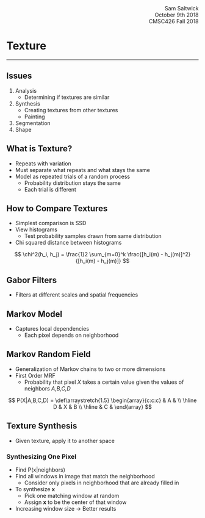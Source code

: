 <div style="text-align: right">Sam Saltwick </div>
<div style="text-align: right">October 9th 2018 </div>
<div style="text-align: right">CMSC426 Fall 2018 </div>

#  Texture     
---

## Issues
1. Analysis
    - Determining if textures are similar
2. Synthesis
    - Creating textures from other textures
    - Painting
3. Segmentation
4. Shape

## What is Texture?
- Repeats with variation
- Must separate what repeats and what stays the same
- Model as repeated trials of a random process
    + Probability distribution stays the same
    + Each trial is different

## How to Compare Textures
- Simplest comparison is SSD
- View histograms
    + Test probability samples drawn from same distribution
- Chi squared distance between histograms 

$$
\chi^2(h_i, h_j) = \frac{1}2 \sum_{m=0}^k \frac{[h_i(m) - h_j(m)]^2}{[h_i(m) - h_j(m)]}
$$

## Gabor Filters
- Filters at different scales and spatial frequencies

## Markov Model
- Captures local dependencies
    + Each pixel depends on neighborhood

## Markov Random Field
- Generalization of Markov chains to two or more dimensions
- First Order MRF
    + Probability that pixel _X_ takes a certain value given the values of neighbors _A,B,C,D_

$$
    P(X|A,B,C,D) = \def\arraystretch{1.5}
   \begin{array}{c:c:c}
    & A &  \\ \hline
   D & X & B \\
   \hline
    & C & 
\end{array}
$$

## Texture Synthesis
- Given texture, apply it to another space

### Synthesizing One Pixel
- Find P(x|neighbors)
- Find all windows in image that match the neighborhood
    + Consider only pixels in neighborhood that are already filled in
- To synthesize __x__
    + Pick one matching window at random
    + Assign __x__ to be the center of that window
- Increasing window size -> Better results 


